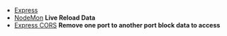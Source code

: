 - [Express](https://expressjs.com/en/starter/installing.html)
- [NodeMon](https://www.npmjs.com/package/nodemon) **Live Reload Data**
- [Express CORS](https://expressjs.com/en/resources/middleware/cors.html) **Remove one port to another port block data to access**
